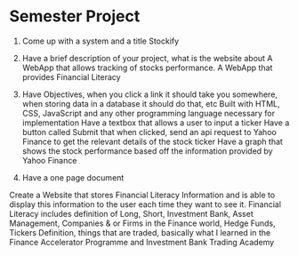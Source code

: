 # Semester Project

1. Come up with a system and a title
Stockify

2. Have a brief description of your project, what is the website about
A WebApp that allows tracking of stocks performance.
A WebApp that provides Financial Literacy
3. Have Objectives, when you click a link it should take you somewhere, when storing data in a database it should do that, etc
Built with HTML, CSS, JavaScript and any other programming language necessary for implementation
Have a textbox that allows a user to input a ticker
Have a button called Submit that when clicked, send an api request to Yahoo Finance to get the relevant details of the stock ticker
Have a graph that shows the stock performance based off the information provided by Yahoo Finance
4. Have a one page document


Create a Website that stores Financial Literacy Information and is able to display this information to the user each time they want to see it.
Financial Literacy includes definition of Long, Short, Investment Bank, Asset Management, Companies & or Firms in the Finance world, Hedge Funds, Tickers Definition, things that are traded, basically what I learned in the Finance Accelerator Programme and Investment Bank Trading Academy